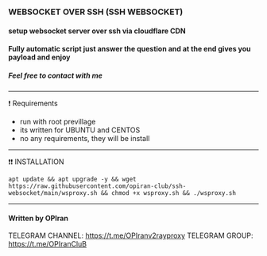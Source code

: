 ### WEBSOCKET OVER SSH (SSH WEBSOCKET)

#### setup websocket server over ssh via cloudflare CDN
#### Fully automatic script just answer the question and at the end gives you payload and enjoy

##### Feel free to contact with me 
------------------------------------------------------------------------------------------------------------------------------------------------------

❗ Requirements
- run with root previllage
- its written for UBUNTU and CENTOS
- no any requirements, they will be install

------------------------------------------------------------------------------------------------------------------------------------------------------
❗❗ INSTALLATION

```
apt update && apt upgrade -y && wget https://raw.githubusercontent.com/opiran-club/ssh-websocket/main/wsproxy.sh && chmod +x wsproxy.sh && ./wsproxy.sh
```

------------------------------------------------------------------------------------------------------------------------------------------------------
#### Written by OPIran
TELEGRAM CHANNEL: https://t.me/OPIranv2rayproxy
TELEGRAM GROUP: https://t.me/OPIranCluB
